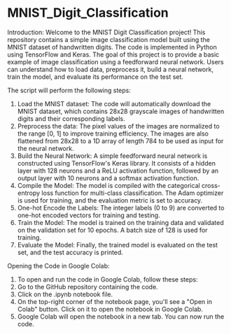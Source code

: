 # MNIST_Digit_Classification
Introduction:
Welcome to the MNIST Digit Classification project! This repository contains a simple image classification model built using the MNIST dataset of handwritten digits. The code is implemented in Python using TensorFlow and Keras.
The goal of this project is to provide a basic example of image classification using a feedforward neural network. Users can understand how to load data, preprocess it, build a neural network, train the model, and evaluate its performance on the test set.

The script will perform the following steps:
1. Load the MNIST dataset: The code will automatically download the MNIST dataset, which contains 28x28 grayscale images of handwritten digits and their corresponding labels.
2. Preprocess the data: The pixel values of the images are normalized to the range [0, 1] to improve training efficiency. The images are also flattened from 28x28 to a 1D array of length 784 to be used as input for the neural network.
3. Build the Neural Network: A simple feedforward neural network is constructed using TensorFlow's Keras library. It consists of a hidden layer with 128 neurons and a ReLU activation function, followed by an output layer with 10 neurons and a softmax activation function.
4. Compile the Model: The model is compiled with the categorical cross-entropy loss function for multi-class classification. The Adam optimizer is used for training, and the evaluation metric is set to accuracy.
5. One-hot Encode the Labels: The integer labels (0 to 9) are converted to one-hot encoded vectors for training and testing.
6. Train the Model: The model is trained on the training data and validated on the validation set for 10 epochs. A batch size of 128 is used for training.
7. Evaluate the Model: Finally, the trained model is evaluated on the test set, and the test accuracy is printed.
   
Opening the Code in Google Colab:
1. To open and run the code in Google Colab, follow these steps:
2. Go to the GitHub repository containing the code.
3. Click on the .ipynb notebook file.
4. On the top-right corner of the notebook page, you'll see a "Open in Colab" button. Click on it to open the notebook in Google Colab.
5. Google Colab will open the notebook in a new tab. You can now run the code.
